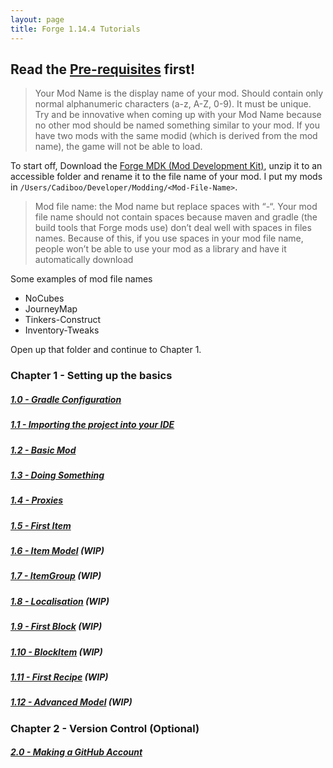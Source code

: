 ```yaml
---
layout: page
title: Forge 1.14.4 Tutorials
---
```


## Read the [Pre-requisites](/tutorials/Pre-requisites) first!

> Your Mod Name is the display name of your mod. Should contain only normal alphanumeric characters (a-z, A-Z, 0-9). It must be unique. Try and be innovative when coming up with your Mod Name because no other mod should be named something similar to your mod. If you have two mods with the same modid (which is derived from the mod name), the game will not be able to load.

To start off, Download the [Forge MDK (Mod Development Kit)](https://files.minecraftforge.net/maven/net/minecraftforge/forge/index_1.14.4.html), unzip it to an accessible folder and rename it to the file name of your mod. I put my mods in `/Users/Cadiboo/Developer/Modding/<Mod-File-Name>`.

> Mod file name: the Mod name but replace spaces with “-“. Your mod file name should not contain spaces because maven and gradle (the build tools that Forge mods use) don’t deal well with spaces in files names. Because of this, if you use spaces in your mod file name, people won’t be able to use your mod as a library and have it automatically download

Some examples of mod file names
- NoCubes
- JourneyMap
- Tinkers-Construct
- Inventory-Tweaks

Open up that folder and continue to Chapter 1.  

### Chapter 1 - Setting up the basics
##### [1.0 - Gradle Configuration](./1.0-gradle-configuration)
##### [1.1 - Importing the project into your IDE](./1.1-importing-project)
##### [1.2 - Basic Mod](./1.2-basic-mod)
##### [1.3 - Doing Something](./1.3-doing-something)
##### [1.4 - Proxies](./1.4-proxies)
##### [1.5 - First Item](./1.5-first-item)
##### [1.6 - Item Model](./1.6-item-model) (WIP)
##### [1.7 - ItemGroup](./1.7-itemgroup) (WIP)
##### [1.8 - Localisation](./1.8-localisation) (WIP)
##### [1.9 - First Block](./1.9-first-block) (WIP)
##### [1.10 - BlockItem](./1.10-blockitem) (WIP)
##### [1.11 - First Recipe](./1.11-first-recipe) (WIP)
##### [1.12 - Advanced Model](./1.12-advanced-model) (WIP)

### Chapter 2 - Version Control (Optional)
##### [2.0 - Making a GitHub Account](./2.0-github-account)
